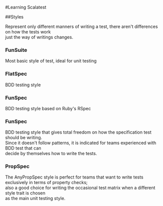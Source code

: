 #Learning Scalatest

##Styles

Represent only different manners of writing a test, there aren't differences on how the tests work<br>
just the way of writings changes.

### FunSuite

Most basic style of test, ideal for unit testing

### FlatSpec

BDD testing style

### FunSpec

BDD testing style based on Ruby's RSpec

### FunSpec

BDD testing style that gives total freedom on how the specification test should be writing.<br>
Since it doesn't follow patterns, it is indicated for teams experienced with BDD test that can<br>
decide by themselves how to write the tests.

### PropSpec

The AnyPropSpec style is perfect for teams that want to write tests exclusively in terms of property checks;<br>
also a good choice for writing the occasional test matrix when a different style trait is chosen<br>
as the main unit testing style.